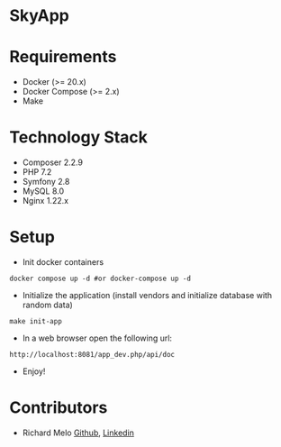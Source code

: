 SkyApp
======

Requirements
============
- Docker (>= 20.x)
- Docker Compose (>= 2.x)
- Make

Technology Stack
================
- Composer 2.2.9
- PHP 7.2
- Symfony 2.8
- MySQL 8.0
- Nginx 1.22.x

Setup
=====
- Init docker containers
```shell
docker compose up -d #or docker-compose up -d
```
- Initialize the application (install vendors and initialize database with random data)
```shell
make init-app
```
- In a web browser open the following url:
```shell
http://localhost:8081/app_dev.php/api/doc
```
- Enjoy!

Contributors
============
- Richard Melo [Github](https://github.com/allucardster), [Linkedin](https://www.linkedin.com/in/richardmelo)
